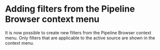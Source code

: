 # Adding filters from the Pipeline Browser context menu

It is now possible to create new filters from the Pipeline Browser
context menu. Only filters that are applicable to the active source
are shown in the context menu.
